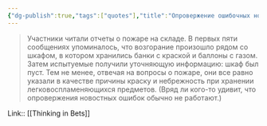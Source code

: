 ```yaml
---
{"dg-publish":true,"tags":["quotes"],"title":"Опровержение ошибочных новостей не работает","date":"2022-06-02T09:45:11+03:00","modified_at":"2022-06-13T17:15:40+03:00","permalink":"/quotes/202206020945/","dgHomeLink":false,"dgPassFrontmatter":true}
---
```



> Участники читали отчеты о пожаре на складе. В первых пяти сообщениях упоминалось, что возгорание произошло рядом со шкафом, в котором хранились банки с краской и баллоны с газом. Затем испытуемые получили уточняющую информацию: шкаф был пуст. Тем не менее, отвечая на вопросы о пожаре, они все равно указали в качестве причины краску и небрежность при хранении легковоспламеняющихся предметов. (Вряд ли кого-то удивит, что опровержения новостных ошибок обычно не работают.)

Link:: [[Thinking in Bets]]
